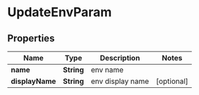

# UpdateEnvParam


## Properties

| Name | Type | Description | Notes |
|------------ | ------------- | ------------- | -------------|
|**name** | **String** | env name |  |
|**displayName** | **String** | env display name |  [optional] |



